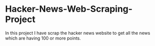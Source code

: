 # Hacker-News-Web-Scraping-Project
In this project I have scrap the hacker news website to get all the news which are having 100 or more points.

